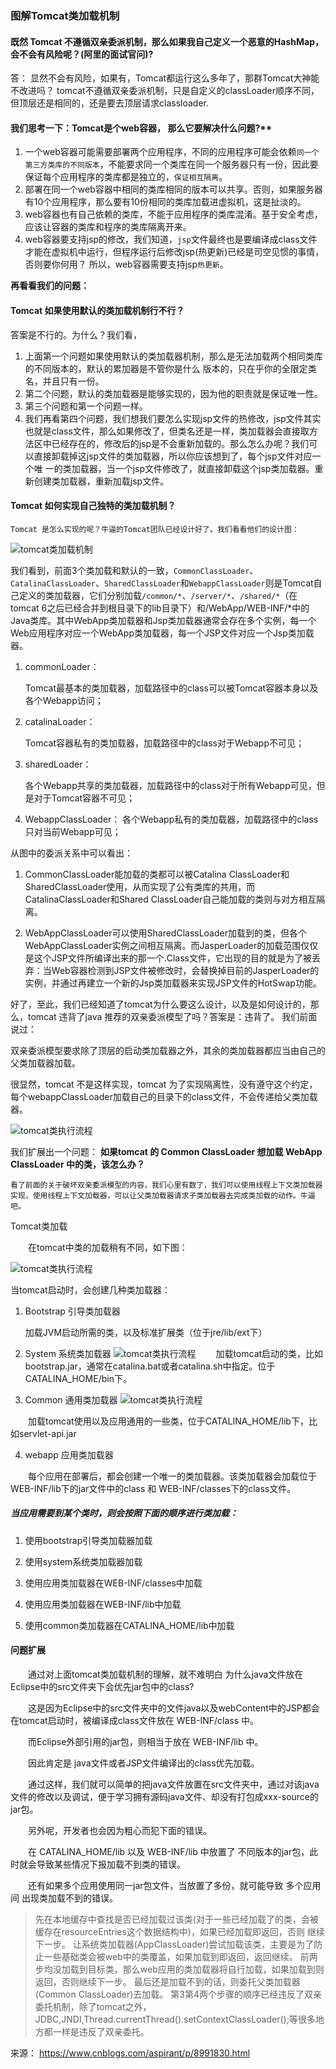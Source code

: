 ### 图解Tomcat类加载机制



#### 既然 Tomcat 不遵循双亲委派机制，那么如果我自己定义一个恶意的HashMap，会不会有风险呢？(阿里的面试官问)?

答： 显然不会有风险，如果有，Tomcat都运行这么多年了，那群Tomcat大神能不改进吗？ tomcat不遵循双亲委派机制，只是自定义的classLoader顺序不同，但顶层还是相同的，还是要去顶层请求classloader.

#### 我们思考一下：Tomcat是个web容器， 那么它要解决什么问题?**

1. 一个web容器可能需要部署两个应用程序，不同的应用程序可能会依赖`同一个第三方类库的不同版本`，不能要求同一个类库在同一个服务器只有一份，因此要保证每个应用程序的类库都是独立的，`保证相互隔离`。 
2. 部署在同一个web容器中相同的类库相同的版本可以共享。否则，如果服务器有10个应用程序，那么要有10份相同的类库加载进虚拟机，这是扯淡的。 
3. web容器也有自己依赖的类库，不能于应用程序的类库混淆。基于安全考虑，应该让容器的类库和程序的类库隔离开来。  
4. web容器要支持jsp的修改，我们知道，`jsp`文件最终也是要编译成class文件才能在虚拟机中运行，但程序运行后修改jsp(热更新)已经是司空见惯的事情，否则要你何用？ 所以，web容器需要支持jsp`热更新`。

**再看看我们的问题：**

#### Tomcat 如果使用默认的类加载机制行不行？

答案是不行的。为什么？我们看，
1. 上面第一个问题如果使用默认的类加载器机制，那么是无法加载两个相同类库的不同版本的，默认的累加器是不管你是什么  版本的，只在乎你的全限定类名，并且只有一份。
2. 第二个问题，默认的类加载器是能够实现的，因为他的职责就是保证唯一性。
3. 第三个问题和第一个问题一样。
4. 我们再看第四个问题，我们想我们要怎么实现jsp文件的热修改，jsp文件其实也就是class文件，那么如果修改了，但类名还是一样，类加载器会直接取方法区中已经存在的，修改后的jsp是不会重新加载的。那么怎么办呢？我们可以直接卸载掉这jsp文件的类加载器，所以你应该想到了，每个jsp文件对应一个唯 一的类加载器，当一个jsp文件修改了，就直接卸载这个jsp类加载器。重新创建类加载器，重新加载jsp文件。

####  Tomcat 如何实现自己独特的类加载机制？

    Tomcat 是怎么实现的呢？牛逼的Tomcat团队已经设计好了。我们看看他们的设计图：
![tomcat类加载机制](../../../etc/jvm/tomcat_2.png)





我们看到，前面3个类加载和默认的一致，`CommonClassLoader`、`CatalinaClassLoader`、`SharedClassLoader`和`WebappClassLoader`则是Tomcat自己定义的类加载器，它们分别加载`/common/*`、`/server/*`、`/shared/*`（在tomcat 6之后已经合并到根目录下的lib目录下）和/WebApp/WEB-INF/*中的Java类库。其中WebApp类加载器和Jsp类加载器通常会存在多个实例，每一个Web应用程序对应一个WebApp类加载器，每一个JSP文件对应一个Jsp类加载器。

1. commonLoader：

    Tomcat最基本的类加载器，加载路径中的class可以被Tomcat容器本身以及各个Webapp访问；
2. catalinaLoader：
   
    Tomcat容器私有的类加载器，加载路径中的class对于Webapp不可见；
3. sharedLoader：
   
    各个Webapp共享的类加载器，加载路径中的class对于所有Webapp可见，但是对于Tomcat容器不可见；

4. WebappClassLoader：
    各个Webapp私有的类加载器，加载路径中的class只对当前Webapp可见；

从图中的委派关系中可以看出：
1. CommonClassLoader能加载的类都可以被Catalina ClassLoader和SharedClassLoader使用，从而实现了公有类库的共用，而CatalinaClassLoader和Shared ClassLoader自己能加载的类则与对方相互隔离。

2. WebAppClassLoader可以使用SharedClassLoader加载到的类，但各个WebAppClassLoader实例之间相互隔离。而JasperLoader的加载范围仅仅是这个JSP文件所编译出来的那一个.Class文件，它出现的目的就是为了被丢弃：当Web容器检测到JSP文件被修改时，会替换掉目前的JasperLoader的实例，并通过再建立一个新的Jsp类加载器来实现JSP文件的HotSwap功能。

好了，至此，我们已经知道了tomcat为什么要这么设计，以及是如何设计的，那么，tomcat 违背了java 推荐的双亲委派模型了吗？答案是：违背了。 我们前面说过：

双亲委派模型要求除了顶层的启动类加载器之外，其余的类加载器都应当由自己的父类加载器加载。

很显然，tomcat 不是这样实现，tomcat 为了实现隔离性，没有遵守这个约定，每个webappClassLoader加载自己的目录下的class文件，不会传递给父类加载器。

![tomcat类执行流程](../../../etc/jvm/tomcat_4.jpg)

我们扩展出一个问题：
**如果tomcat 的 Common ClassLoader 想加载 WebApp ClassLoader 中的类，该怎么办？**

    看了前面的关于破坏双亲委派模型的内容，我们心里有数了，我们可以使用线程上下文类加载器实现，使用线程上下文加载器，可以让父类加载器请求子类加载器去完成类加载的动作。牛逼吧。



Tomcat类加载

　　在tomcat中类的加载稍有不同，如下图：

![tomcat类执行流程](../../../etc/jvm/tomcat_4.jpg)

当tomcat启动时，会创建几种类加载器：

1. Bootstrap 引导类加载器 
   
    加载JVM启动所需的类，以及标准扩展类（位于jre/lib/ext下）

2. System 系统类加载器 
![tomcat类执行流程](../../../etc/jvm/tomcat_5.jpg)
　　加载tomcat启动的类，比如bootstrap.jar，通常在catalina.bat或者catalina.sh中指定。位于CATALINA_HOME/bin下。

3. Common 通用类加载器 
![tomcat类执行流程](../../../etc/jvm/tomcat_6.png)

　　加载tomcat使用以及应用通用的一些类，位于CATALINA_HOME/lib下，比如servlet-api.jar



4. webapp 应用类加载器

　　每个应用在部署后，都会创建一个唯一的类加载器。该类加载器会加载位于 WEB-INF/lib下的jar文件中的class 和 WEB-INF/classes下的class文件。


##### 当应用需要到某个类时，则会按照下面的顺序进行类加载：

1. 使用bootstrap引导类加载器加载

2. 使用system系统类加载器加载

3. 使用应用类加载器在WEB-INF/classes中加载

4. 使用应用类加载器在WEB-INF/lib中加载

5. 使用common类加载器在CATALINA_HOME/lib中加载

 

#### 问题扩展

　　通过对上面tomcat类加载机制的理解，就不难明白 为什么java文件放在Eclipse中的src文件夹下会优先jar包中的class?

　　这是因为Eclipse中的src文件夹中的文件java以及webContent中的JSP都会在tomcat启动时，被编译成class文件放在 WEB-INF/class 中。

　　而Eclipse外部引用的jar包，则相当于放在 WEB-INF/lib 中。

　　因此肯定是 java文件或者JSP文件编译出的class优先加载。

　　通过这样，我们就可以简单的把java文件放置在src文件夹中，通过对该java文件的修改以及调试，便于学习拥有源码java文件、却没有打包成xxx-source的jar包。


　　另外呢，开发者也会因为粗心而犯下面的错误。

　　在 CATALINA_HOME/lib 以及 WEB-INF/lib 中放置了 不同版本的jar包，此时就会导致某些情况下报加载不到类的错误。

　　还有如果多个应用使用同一jar包文件，当放置了多份，就可能导致 多个应用间 出现类加载不到的错误。


>先在本地缓存中查找是否已经加载过该类(对于一些已经加载了的类，会被缓存在resourceEntries这个数据结构中)，如果已经加载即返回，否则 继续下一步。
让系统类加载器(AppClassLoader)尝试加载该类，主要是为了防止一些基础类会被web中的类覆盖，如果加载到即返回，返回继续。
前两步均没加载到目标类，那么web应用的类加载器将自行加载，如果加载到则返回，否则继续下一步。
最后还是加载不到的话，则委托父类加载器(Common ClassLoader)去加载。
第3第4两个步骤的顺序已经违反了双亲委托机制，除了tomcat之外，JDBC,JNDI,Thread.currentThread().setContextClassLoader();等很多地方都一样是违反了双亲委托。

来源： https://www.cnblogs.com/aspirant/p/8991830.html